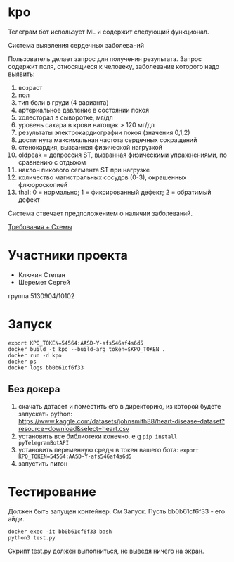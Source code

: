 # kpo

Телеграм бот использует ML и содержит следующий функционал.

Система выявления сердечных заболеваний

Пользователь делает запрос для получения результата. Запрос содержит поля, относящиеся к человеку, заболевание которого надо выявить:
1. возраст
2. пол
3. тип боли в груди (4 варианта)
4. артериальное давление в состоянии покоя
5. холесторал в сыворотке, мг/дл
6. уровень сахара в крови натощак > 120 мг/дл
7. результаты электрокардиографии покоя (значения 0,1,2)
8. достигнута максимальная частота сердечных сокращений
9. стенокардия, вызванная физической нагрузкой
10. oldpeak = депрессия ST, вызванная физическими упражнениями, по сравнению с отдыхом
11. наклон пикового сегмента ST при нагрузке
12. количество магистральных сосудов (0-3), окрашенных флюороскопией
13. thal: 0 = нормально; 1 = фиксированный дефект; 2 = обратимый дефект

Система отвечает предположением о наличии заболеваний.

[Требования + Схемы](https://docs.google.com/document/d/12QD7l_MOJejAtYvzt7p5G6opsmvbHxuQfuPyr4mpCRI/edit?usp=sharing)

# Участники проекта

- Клюкин Степан
- Шеремет Сергей

группа 5130904/10102

# Запуск

```
export KPO_TOKEN=54564:AASD-Y-afs546af4s6d5
docker build -t kpo --build-arg token=$KPO_TOKEN .
docker run -d kpo
docker ps
docker logs bb0b61cf6f33
```

## Без докера

1. скачать датасет и поместить его в директорию, из которой будете запускать python: https://www.kaggle.com/datasets/johnsmith88/heart-disease-dataset?resource=download&select=heart.csv
2. установить все библиотеки конечно. e g `pip install pyTelegramBotAPI`
3. установить переменную среды в токен вашего бота: `export KPO_TOKEN=54564:AASD-Y-afs546af4s6d5`
4. запустить питон

# Тестирование

Должен быть запущен контейнер. См Запуск. Пусть bb0b61cf6f33 - его айди.
```
docker exec -it bb0b61cf6f33 bash
python3 test.py
```
Скрипт test.py должен выполниться, не выведя ничего на экран.
